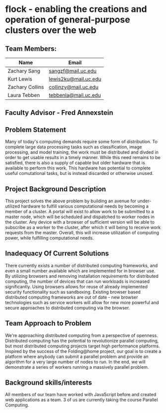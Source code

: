 # flock - enabling the creations and operation of general-purpose clusters over the web

## Team Members:
|Name | Email|
|-----|------|
|Zachary Sang|sangzf@mail.uc.edu|
|Kurt Lewis|lewis2ku@mail.uc.edu|
|Zachary Collins|collinzy@mail.uc.edu|
|Laura Tebben|tebbenla@mail.uc.edu|

## Faculty Advisor - Fred Annexstein

## Problem Statement
Many of today's computing demands require some form of distribution.
To complete large data processing tasks such as classification, image processing, and model training, the work must be distributed and divded in order to get usable results in a timely manner.
While this need remains to be satisfied, there is also a supply of capable but older hardware that is available to perform this work.
This hardware has potential to complete useful comutational tasks, but is instead discarded or otherwise unused.

## Project Background Description
This project solves the above problem by building an avenue for under-utilized hardware to fulfill various computational needs by becoming a member of a cluster.
A portal will exist to allow work to be submitted to a master node, which will be scheduled and dispatched to worker nodes in the cluster.
Any device with a browser of sufficient version will be able to subscribe as a worker to the cluster, after which it will being to receive work requests from the master.
Overall, this will increase utilization of computing power, while fulfilling computational needs.

## Inadequacy Of Current Solutions
There currently exists a number of distributed computing frameworks, and even a small number available which are implemented for in browser use. 
By utilizing browsers and removing installation requirements for distributed computing, the number of devices that can run workloads is increased significantly. 
Using browsers allows for reuse of already implemented security functionality such as sandboxing. Existing browser based distributed computing frameworks are out of date - new browser technologies such as service workers will allow for new more powerful and secure approaches to distributed computing via the browser.

## Team Approach to Problem
We're approaching distributed computing from a perspective of openness. 
Distributed computing has the potential to revolutionize parallel computing, but most distributed computing projects target high performance platforms. 
Inspired by the success of the Folding@home project, our goal is to create a platform where anybody can submit a parallel problem and provide an algorithm for a very large number of nodes to run. In the end, we will demonstrate a series of workers running a massively parallel problem.

## Background skills/interests
All members of our team have worked with JavaScript before and created web applications as a team. 3 of us are currently taking the course Parallel Computing.

